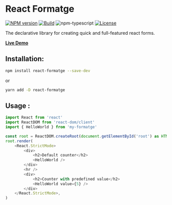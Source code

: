 # React Formatge

[![NPM version][npm-image]][npm-url]
[![Build][github-build]][github-build-url]
![npm-typescript]
[![License][github-license]][github-license-url]

The declarative library for creating quick and full-featured react forms.

[**Live Demo**](https://juancarloselorriaga.github.io/react-formatge/)

## Installation:

```bash
npm install react-formatge --save-dev
```

or

```bash
yarn add -D react-formatge
```

## Usage :

```js
import React from 'react'
import ReactDOM from 'react-dom/client'
import { HelloWorld } from 'my-formatge'

const root = ReactDOM.createRoot(document.getElementById('root') as HTMLElement)
root.render(
    <React.StrictMode>
        <div>
            <h2>Default counter</h2>
            <HelloWorld />
        </div>
        <hr />
        <div>
            <h2>Counter with predefined value</h2>
            <HelloWorld value={5} />
        </div>
    </React.StrictMode>,
)

```

[npm-url]: https://www.npmjs.com/package/react-formatge
[npm-image]: https://img.shields.io/npm/v/react-formatge
[github-license]: https://img.shields.io/github/license/juancarloselorriaga/react-formatge
[github-license-url]: https://github.com/juancarloselorriaga/react-formatge/blob/master/LICENSE
[github-build]: https://github.com/juancarloselorriaga/react-formatge/actions/workflows/publish.yml/badge.svg
[github-build-url]: https://github.com/juancarloselorriaga/react-formatge/actions/workflows/publish.yml
[npm-typescript]: https://img.shields.io/npm/types/react-formatge